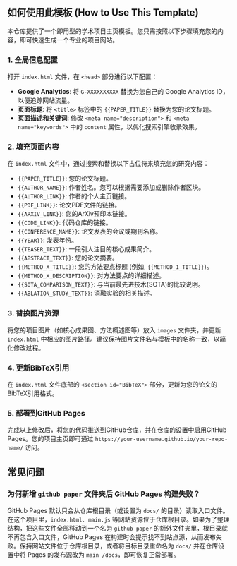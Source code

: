 ## 如何使用此模板 (How to Use This Template)

本仓库提供了一个即用型的学术项目主页模板。您只需按照以下步骤填充您的内容，即可快速生成一个专业的项目网站。

### 1. 全局信息配置

打开 `index.html` 文件，在 `<head>` 部分进行以下配置：

- **Google Analytics**: 将 `G-XXXXXXXXXX` 替换为您自己的 Google Analytics ID，以便追踪网站流量。
- **页面标题**: 将 `<title>` 标签中的 `{{PAPER_TITLE}}` 替换为您的论文标题。
- **页面描述和关键词**: 修改 `<meta name="description">` 和 `<meta name="keywords">` 中的 `content` 属性，以优化搜索引擎收录效果。

### 2. 填充页面内容

在 `index.html` 文件中，通过搜索和替换以下占位符来填充您的研究内容：

- `{{PAPER_TITLE}}`: 您的论文标题。
- `{{AUTHOR_NAME}}`: 作者姓名。您可以根据需要添加或删除作者区块。
- `{{AUTHOR_LINK}}`: 作者的个人主页链接。
- `{{PDF_LINK}}`: 论文PDF文件的链接。
- `{{ARXIV_LINK}}`: 您的ArXiv预印本链接。
- `{{CODE_LINK}}`: 代码仓库的链接。
- `{{CONFERENCE_NAME}}`: 论文发表的会议或期刊名称。
- `{{YEAR}}`: 发表年份。
- `{{TEASER_TEXT}}`: 一段引人注目的核心成果简介。
- `{{ABSTRACT_TEXT}}`: 您的论文摘要。
- `{{METHOD_X_TITLE}}`: 您的方法要点标题 (例如, `{{METHOD_1_TITLE}}`)。
- `{{METHOD_X_DESCRIPTION}}`: 对方法要点的详细描述。
- `{{SOTA_COMPARISON_TEXT}}`: 与当前最先进技术(SOTA)的比较说明。
- `{{ABLATION_STUDY_TEXT}}`: 消融实验的相关描述。

### 3. 替换图片资源

将您的项目图片（如核心成果图、方法概述图等）放入 `images` 文件夹，并更新 `index.html` 中相应的图片路径。建议保持图片文件名与模板中的名称一致，以简化修改过程。

### 4. 更新BibTeX引用

在 `index.html` 文件底部的 `<section id="BibTeX">` 部分，更新为您的论文的BibTeX引用格式。

### 5. 部署到GitHub Pages

完成以上修改后，将您的代码推送到GitHub仓库，并在仓库的设置中启用GitHub Pages。您的项目主页即可通过 `https://your-username.github.io/your-repo-name/` 访问。

## 常见问题

### 为何新增 `github paper` 文件夹后 GitHub Pages 构建失败？
GitHub Pages 默认只会从仓库根目录（或设置为 `docs/` 的目录）读取入口文件。在这个项目里，`index.html`、`main.js` 等网站资源位于仓库根目录。如果为了整理结构，把这些文件全部移动到一个名为 `github paper` 的额外文件夹里，根目录就不再包含入口文件，GitHub Pages 在构建时会提示找不到站点源，从而发布失败。保持网站文件位于仓库根目录，或者将目标目录重命名为 `docs/` 并在仓库设置中将 Pages 的发布源改为 `main /docs`，即可恢复正常部署。
